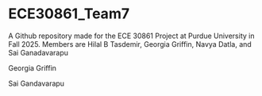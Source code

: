 # ECE30861_Team7

A Github repository made for the ECE 30861 Project at Purdue University in Fall 2025.
Members are Hilal B Tasdemir, Georgia Griffin, Navya Datla, and Sai Ganadavarapu 

Georgia Griffin

Sai Gandavarapu
